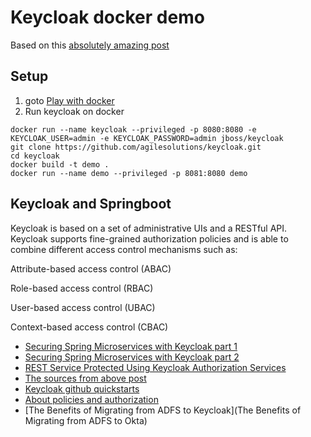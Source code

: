 # Keycloak docker demo

Based on this [absolutely amazing post](https://medium.com/@ravthiru/rest-service-protected-using-keycloak-authorization-services-a6ad2d8ecb9f)

## Setup

1. goto [Play with docker](https://labs.play-with-docker.com/)
2. Run keycloak on docker 

```
docker run --name keycloak --privileged -p 8080:8080 -e KEYCLOAK_USER=admin -e KEYCLOAK_PASSWORD=admin jboss/keycloak
git clone https://github.com/agilesolutions/keycloak.git
cd keycloak
docker build -t demo .
docker run --name demo --privileged -p 8081:8080 demo

```

## Keycloak and Springboot

Keycloak is based on a set of administrative UIs and a RESTful API. Keycloak supports fine-grained authorization policies and is able to combine different access control mechanisms such as:

Attribute-based access control (ABAC)

Role-based access control (RBAC)

User-based access control (UBAC)

Context-based access control (CBAC)

* [Securing Spring Microservices with Keycloak part 1](https://blog.jdriven.com/2018/10/securing-spring-microservices-with-keycloak-part-1/)
* [Securing Spring Microservices with Keycloak part 2](https://blog.jdriven.com/2018/10/securing-spring-microservices-with-keycloak-part-2/)
* [REST Service Protected Using Keycloak Authorization Services](https://medium.com/@ravthiru/rest-service-protected-using-keycloak-authorization-services-a6ad2d8ecb9f)
* [The sources from above post](https://github.com/ravthiru/keycloak-recepies)
* [Keycloak github quickstarts](https://github.com/keycloak/keycloak-quickstarts)
* [About policies and authorization](https://www.keycloak.org/docs/6.0/authorization_services/#_overview)
* [The Benefits of Migrating from ADFS to Keycloak](The Benefits of Migrating from ADFS to Okta)

